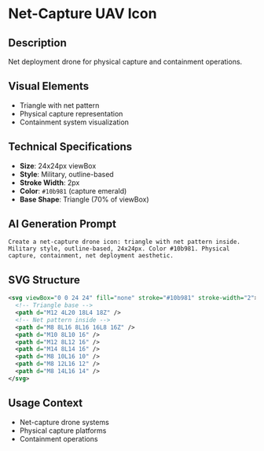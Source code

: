# Net-Capture UAV Icon

## Description

Net deployment drone for physical capture and containment operations.

## Visual Elements

- Triangle with net pattern
- Physical capture representation
- Containment system visualization

## Technical Specifications

- **Size**: 24x24px viewBox
- **Style**: Military, outline-based
- **Stroke Width**: 2px
- **Color**: `#10b981` (capture emerald)
- **Base Shape**: Triangle (70% of viewBox)

## AI Generation Prompt

```text
Create a net-capture drone icon: triangle with net pattern inside. Military style, outline-based, 24x24px. Color #10b981. Physical capture, containment, net deployment aesthetic.
```

## SVG Structure

```svg
<svg viewBox="0 0 24 24" fill="none" stroke="#10b981" stroke-width="2">
  <!-- Triangle base -->
  <path d="M12 4L20 18L4 18Z" />
  <!-- Net pattern inside -->
  <path d="M8 8L16 8L16 16L8 16Z" />
  <path d="M10 8L10 16" />
  <path d="M12 8L12 16" />
  <path d="M14 8L14 16" />
  <path d="M8 10L16 10" />
  <path d="M8 12L16 12" />
  <path d="M8 14L16 14" />
</svg>
```

## Usage Context

- Net-capture drone systems
- Physical capture platforms
- Containment operations
